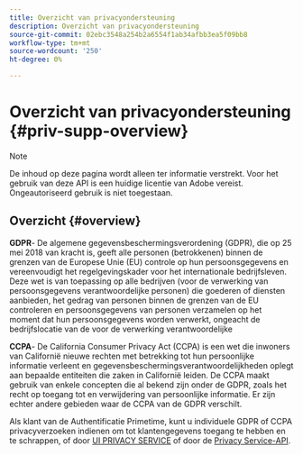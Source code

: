 ```yaml
---
title: Overzicht van privacyondersteuning
description: Overzicht van privacyondersteuning
source-git-commit: 02ebc3548a254b2a6554f1ab34afbb3ea5f09bb8
workflow-type: tm+mt
source-wordcount: '250'
ht-degree: 0%

---
```


# Overzicht van privacyondersteuning {#priv-supp-overview}

>[!NOTE]
>
>De inhoud op deze pagina wordt alleen ter informatie verstrekt. Voor het gebruik van deze API is een huidige licentie van Adobe vereist. Ongeautoriseerd gebruik is niet toegestaan.

## Overzicht {#overview}

**GDPR**- De algemene gegevensbeschermingsverordening (GDPR), die op 25 mei 2018 van kracht is, geeft alle personen (betrokkenen) binnen de grenzen van de Europese Unie (EU) controle op hun persoonsgegevens en vereenvoudigt het regelgevingskader voor het internationale bedrijfsleven. Deze wet is van toepassing op alle bedrijven (voor de verwerking van persoonsgegevens verantwoordelijke personen) die goederen of diensten aanbieden, het gedrag van personen binnen de grenzen van de EU controleren en persoonsgegevens van personen verzamelen op het moment dat hun persoonsgegevens worden verwerkt, ongeacht de bedrijfslocatie van de voor de verwerking verantwoordelijke

**CCPA**- De California Consumer Privacy Act (CCPA) is een wet die inwoners van Californië nieuwe rechten met betrekking tot hun persoonlijke informatie verleent en gegevensbeschermingsverantwoordelijkheden oplegt aan bepaalde entiteiten die zaken in Californië leiden. De CCPA maakt gebruik van enkele concepten die al bekend zijn onder de GDPR, zoals het recht op toegang tot en verwijdering van persoonlijke informatie. Er zijn echter andere gebieden waar de CCPA van de GDPR verschilt.

Als klant van de Authentificatie Primetime, kunt u individuele GDPR of CCPA privacyverzoeken indienen om tot klantengegevens toegang te hebben en te schrappen, of door [UI PRIVACY SERVICE](https://www.adobe.io/apis/experiencecloud/gdpr/docs/alldocs.html#!api-specification/markdown/narrative/tutorials/privacy_service_tutorial/privacy_service_ui_tutorial.md) of door de [Privacy Service-API](https://www.adobe.io/apis/experiencecloud/gdpr/docs/alldocs.html#!api-specification/markdown/narrative/tutorials/privacy_service_tutorial/privacy_service_api_tutorial.md).

<!--

>[!MORELIKETHIS]
>
>* [Privacy Services Overview](https://www.adobe.io/apis/experiencecloud/gdpr/docs/alldocs.html#!api-specification/markdown/narrative/technical_overview/privacy_service_overview/privacy_service_overview.md)
>* [Privacy Service API documentation](https://www.adobe.io/apis/experiencecloud/gdpr.html)
-->
